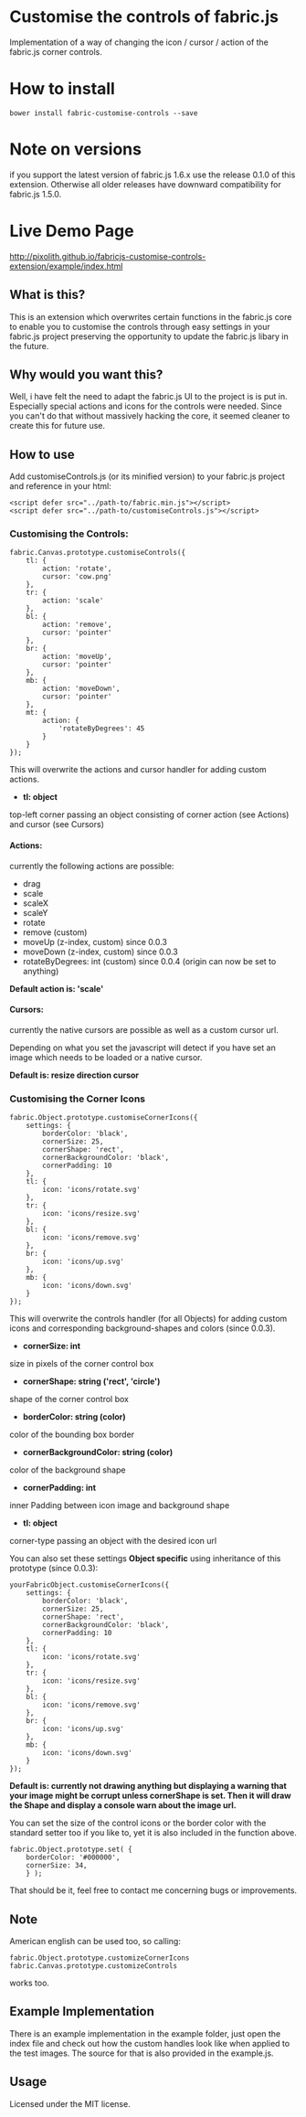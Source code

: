 # Customise the controls of fabric.js
Implementation of a way of changing the icon / cursor / action of the fabric.js corner controls.

# How to install
```
bower install fabric-customise-controls --save
```

# Note on versions
if you support the latest version of fabric.js 1.6.x use the release 0.1.0 of this extension. Otherwise all older releases have
downward compatibility for fabric.js 1.5.0.

# Live Demo Page
http://pixolith.github.io/fabricjs-customise-controls-extension/example/index.html

## What is this?
This is an extension which overwrites certain functions in the fabric.js core to enable you to customise the controls
through easy settings in your fabric.js project preserving the opportunity to update the fabric.js libary in the future.

## Why would you want this?
Well, i have felt the need to adapt the fabric.js UI to the project is is put in. Especially special actions and icons for the
controls were needed. Since you can't do that without massively hacking the core, it seemed cleaner to create this for future use.

## How to use
Add customiseControls.js (or its minified version) to your fabric.js project and reference in your html:
```
<script defer src="../path-to/fabric.min.js"></script>
<script defer src="../path-to/customiseControls.js"></script>
```

### Customising the Controls:
```
fabric.Canvas.prototype.customiseControls({
    tl: {
        action: 'rotate',
        cursor: 'cow.png'
    },
    tr: {
        action: 'scale'
    },
    bl: {
        action: 'remove',
        cursor: 'pointer'
    },
    br: {
        action: 'moveUp',
        cursor: 'pointer'
    },
    mb: {
        action: 'moveDown',
        cursor: 'pointer'
    },
    mt: {
        action: {
            'rotateByDegrees': 45
        }
    }
});
```

This will overwrite the actions and cursor handler for adding custom actions.

* **tl: object**

top-left corner passing an object consisting of corner action (see Actions) and cursor (see Cursors)

#### Actions:

currently the following actions are possible:

* drag
* scale
* scaleX
* scaleY
* rotate
* remove (custom)
* moveUp (z-index, custom) since 0.0.3
* moveDown (z-index, custom) since 0.0.3
* rotateByDegrees: int (custom) since 0.0.4 (origin can now be set to anything)

**Default action is: 'scale'**


#### Cursors:

currently the native cursors are possible as well as a custom cursor url.

Depending on what you set the javascript will detect if you have set an image which needs to be loaded or a native cursor.

**Default is: resize direction cursor**

### Customising the Corner Icons

```
fabric.Object.prototype.customiseCornerIcons({
    settings: {
        borderColor: 'black',
        cornerSize: 25,
        cornerShape: 'rect',
        cornerBackgroundColor: 'black',
        cornerPadding: 10
    },
    tl: {
        icon: 'icons/rotate.svg'
    },
    tr: {
        icon: 'icons/resize.svg'
    },
    bl: {
        icon: 'icons/remove.svg'
    },
    br: {
        icon: 'icons/up.svg'
    },
    mb: {
        icon: 'icons/down.svg'
    }
});
```

This will overwrite the controls handler (for all Objects) for adding custom icons and corresponding background-shapes and colors (since 0.0.3).

* **cornerSize: int**

size in pixels of the corner control box

* **cornerShape: string ('rect', 'circle')**

shape of the corner control box

* **borderColor: string (color)**

color of the bounding box border

* **cornerBackgroundColor: string (color)**

color of the background shape

* **cornerPadding: int**

inner Padding between icon image and background shape

* **tl: object**

corner-type passing an object with the desired icon url


You can also set these settings **Object specific** using inheritance of this prototype (since 0.0.3):

```
yourFabricObject.customiseCornerIcons({
    settings: {
        borderColor: 'black',
        cornerSize: 25,
        cornerShape: 'rect',
        cornerBackgroundColor: 'black',
        cornerPadding: 10
    },
    tl: {
        icon: 'icons/rotate.svg'
    },
    tr: {
        icon: 'icons/resize.svg'
    },
    bl: {
        icon: 'icons/remove.svg'
    },
    br: {
        icon: 'icons/up.svg'
    },
    mb: {
        icon: 'icons/down.svg'
    }
});
```

**Default is: currently not drawing anything but displaying a warning that your image might be corrupt unless cornerShape is set.
Then it will draw the Shape and display a console warn about the image url.**

You can set the size of the control icons or the border color with the standard setter too if you like to, yet it is also included in
the function above.

```
fabric.Object.prototype.set( {
    borderColor: '#000000',
    cornerSize: 34,
    } );
```

That should be it, feel free to contact me concerning bugs or improvements.

## Note

American english can be used too, so calling:
```
fabric.Object.prototype.customizeCornerIcons
fabric.Canvas.prototype.customizeControls
```
works too.

## Example Implementation
There is an example implementation in the example folder, just open the index file and check out how the custom handles look like
when applied to the test images. The source for that is also provided in the example.js.

## Usage
Licensed under the MIT license.
